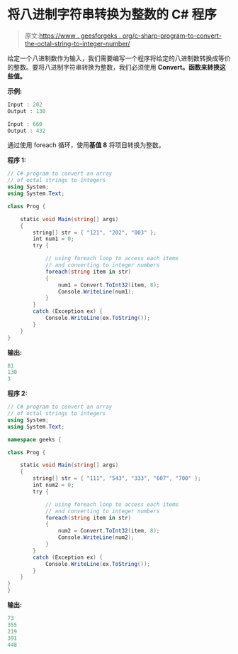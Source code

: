 # 将八进制字符串转换为整数的 C# 程序

> 原文:[https://www . geesforgeks . org/c-sharp-program-to-convert-the-octal-string-to-integer-number/](https://www.geeksforgeeks.org/c-sharp-program-to-convert-the-octal-string-to-an-integer-number/)

给定一个八进制数作为输入，我们需要编写一个程序将给定的八进制数转换成等价的整数。要将八进制字符串转换为整数，我们必须使用 **Convert。函数来转换这些值。**

**示例:**

```cs
Input : 202
Output : 130

Input : 660
Output : 432

```

通过使用 foreach 循环，使用**基值 8** 将项目转换为整数。

**程序 1:**

```cs
// C# program to convert an array 
// of octal strings to integers
using System;
using System.Text;

class Prog {

    static void Main(string[] args)
    {
        string[] str = { "121", "202", "003" };
        int num1 = 0;
        try {

            // using foreach loop to access each items
            // and converting to integer numbers
            foreach(string item in str)
            {
                num1 = Convert.ToInt32(item, 8);
                Console.WriteLine(num1);
            }
        }
        catch (Exception ex) {
            Console.WriteLine(ex.ToString());
        }
    }
}
```

**输出:**

```cs
81
130
3

```

**程序 2:**

```cs
// C# program to convert an array 
// of octal strings to integers
using System;
using System.Text;

namespace geeks {

class Prog {

    static void Main(string[] args)
    {
        string[] str = { "111", "543", "333", "607", "700" };
        int num2 = 0;
        try {

            // using foreach loop to access each items
            // and converting to integer numbers
            foreach(string item in str)
            {
                num2 = Convert.ToInt32(item, 8);
                Console.WriteLine(num2);
            }
        }
        catch (Exception ex) {
            Console.WriteLine(ex.ToString());
        }
    }
}
}
```

**输出:**

```cs
73
355
219
391
448

```